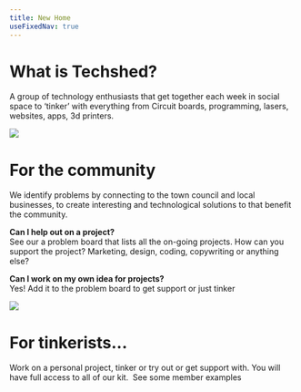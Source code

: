 ```yaml
---
title: New Home
useFixedNav: true
---
```

# **What is Techshed?**

A group of technology enthusiasts that get together each week in social space to ‘tinker’ with everything from Circuit boards, programming, lasers, websites, apps, 3d printers.

![](/images/uploads/img_1195.jpg)

# **For the community**

We identify problems by connecting to the town council and local businesses, to create interesting and technological solutions to that benefit the community.

**Can I help out on a project?** \
See our a problem board that lists all the on-going projects.  How can you support the project?  Marketing, design, coding, copywriting or anything else?

**Can I work on my own idea for projects?** \
Yes! Add it to the problem board to get support or just tinker

![](/images/uploads/img_1163.jpg)

# For tinkerists...

Work on a personal project, tinker or try out or get support with.  You will have full access to all of our kit.  See some member examples

